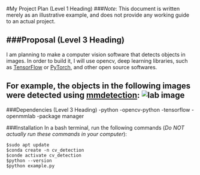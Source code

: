 #My Project Plan (Level 1 Heading)
###*Note*: This document is written merely as an illustrative example, and does not provide any working guide to an actual project.

###Proposal (Level 3 Heading)
---
I am planning to make a computer vision software that detects objects in images.
In order to build it, I will use opencv, deep learning libraries, such as [TensorFlow](https://www.tensorflow.org)
or [PyTorch](https://www.pytorch.org), and other open source softwares.

For example, the objects in the following images were detected using [mmdetection](https://github.com/open-mmlab/mmdetection):
![lab image](https://user-images.githubusersontent.com/12907710/137271636-56ba1cd2-b110-4812-8221-b4c120320aa9.png)
---
###Dependencies (Level 3 Heading)
-python
-opencv-python
-tensorflow
-openmmlab
-package manager

###Installation
In a bash terminal, run the following commands (*Do NOT actually run these commands in your computer*):

```
$sudo apt update
$conda create -n cv_detection
$conde activate cv_detection
$python --version
$python example.py
```



